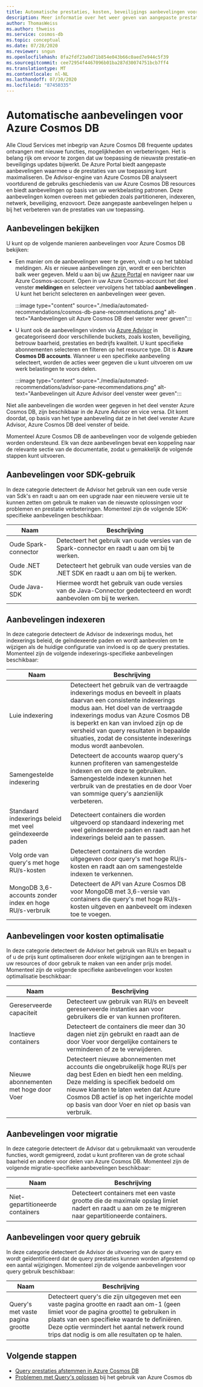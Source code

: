 ```yaml
---
title: Automatische prestaties, kosten, beveiligings aanbevelingen voor Azure Cosmos DB
description: Meer informatie over het weer geven van aangepaste prestaties, kosten, beveiliging en andere aanbevelingen voor Azure Cosmos DB op basis van uw werkbelasting patronen.
author: ThomasWeiss
ms.author: thweiss
ms.service: cosmos-db
ms.topic: conceptual
ms.date: 07/28/2020
ms.reviewer: sngun
ms.openlocfilehash: 8fa2fdf23a0d71b854e043b66c0aed7e944c5f39
ms.sourcegitcommit: cee72954f4467096b01ba287d30074751bcb7ff4
ms.translationtype: MT
ms.contentlocale: nl-NL
ms.lasthandoff: 07/30/2020
ms.locfileid: "87450335"
---
```

# <a name="automated-recommendations-for-azure-cosmos-db"></a>Automatische aanbevelingen voor Azure Cosmos DB

Alle Cloud Services met inbegrip van Azure Cosmos DB frequente updates ontvangen met nieuwe functies, mogelijkheden en verbeteringen. Het is belang rijk om ervoor te zorgen dat uw toepassing de nieuwste prestatie-en beveiligings updates bijwerkt. De Azure Portal biedt aangepaste aanbevelingen waarmee u de prestaties van uw toepassing kunt maximaliseren. De Advisor-engine van Azure Cosmos DB analyseert voortdurend de gebruiks geschiedenis van uw Azure Cosmos DB resources en biedt aanbevelingen op basis van uw werkbelasting patronen. Deze aanbevelingen komen overeen met gebieden zoals partitioneren, indexeren, netwerk, beveiliging, enzovoort. Deze aangepaste aanbevelingen helpen u bij het verbeteren van de prestaties van uw toepassing.

## <a name="view-recommendations"></a>Aanbevelingen bekijken

U kunt op de volgende manieren aanbevelingen voor Azure Cosmos DB bekijken:

- Een manier om de aanbevelingen weer te geven, vindt u op het tabblad meldingen. Als er nieuwe aanbevelingen zijn, wordt er een berichten balk weer gegeven. Meld u aan bij uw [Azure Portal](https://portal.azure.com) en navigeer naar uw Azure Cosmos-account. Open in uw Azure Cosmos-account het deel venster **meldingen** en selecteer vervolgens het tabblad **aanbevelingen** . U kunt het bericht selecteren en aanbevelingen weer geven.  

   :::image type="content" source="./media/automated-recommendations/cosmos-db-pane-recommendations.png" alt-text="Aanbevelingen uit Azure Cosmos DB deel venster weer geven":::

- U kunt ook de aanbevelingen vinden via [Azure Advisor](../advisor/advisor-overview.md) in gecategoriseerd door verschillende buckets, zoals kosten, beveiliging, betrouw baarheid, prestaties en bedrijfs kwaliteit. U kunt specifieke abonnementen selecteren en filteren op het resource type. Dit is **Azure Cosmos DB accounts**.  Wanneer u een specifieke aanbeveling selecteert, worden de acties weer gegeven die u kunt uitvoeren om uw werk belastingen te voors delen.

   :::image type="content" source="./media/automated-recommendations/advisor-pane-recommendations.png" alt-text="Aanbevelingen uit Azure Advisor deel venster weer geven":::

Niet alle aanbevelingen die worden weer gegeven in het deel venster Azure Cosmos DB, zijn beschikbaar in de Azure Advisor en vice versa. Dit komt doordat, op basis van het type aanbeveling dat ze in het deel venster Azure Advisor, Azure Cosmos DB deel venster of beide.

Momenteel Azure Cosmos DB de aanbevelingen voor de volgende gebieden worden ondersteund. Elk van deze aanbevelingen bevat een koppeling naar de relevante sectie van de documentatie, zodat u gemakkelijk de volgende stappen kunt uitvoeren.

## <a name="sdk-usage-recommendations"></a>Aanbevelingen voor SDK-gebruik

In deze categorie detecteert de Advisor het gebruik van een oude versie van Sdk's en raadt u aan om een upgrade naar een nieuwere versie uit te kunnen zetten om gebruik te maken van de nieuwste oplossingen voor problemen en prestatie verbeteringen. Momenteel zijn de volgende SDK-specifieke aanbevelingen beschikbaar:

|Naam  |Beschrijving  |
|---------|---------|
| Oude Spark-connector | Detecteert het gebruik van oude versies van de Spark-connector en raadt u aan om bij te werken. |
| Oude .NET SDK | Detecteert het gebruik van oude versies van de .NET SDK en raadt u aan om bij te werken. |
| Oude Java-SDK | Hiermee wordt het gebruik van oude versies van de Java-Connector gedetecteerd en wordt aanbevolen om bij te werken. |

## <a name="indexing-recommendations"></a>Aanbevelingen indexeren

In deze categorie detecteert de Advisor de indexerings modus, het indexerings beleid, de geïndexeerde paden en wordt aanbevolen om te wijzigen als de huidige configuratie van invloed is op de query prestaties. Momenteel zijn de volgende indexerings-specifieke aanbevelingen beschikbaar:

|Naam  |Beschrijving  |
|---------|---------|
| Luie indexering | Detecteert het gebruik van de vertraagde indexerings modus en beveelt in plaats daarvan een consistente indexerings modus aan. Het doel van de vertraagde indexerings modus van Azure Cosmos DB is beperkt en kan van invloed zijn op de versheid van query resultaten in bepaalde situaties, zodat de consistente indexerings modus wordt aanbevolen. |
| Samengestelde indexering| Detecteert de accounts waarop query's kunnen profiteren van samengestelde indexen en om deze te gebruiken. Samengestelde indexen kunnen het verbruik van de prestaties en de door Voer van sommige query's aanzienlijk verbeteren.|
| Standaard indexerings beleid met veel geïndexeerde paden | Detecteert containers die worden uitgevoerd op standaard indexering met veel geïndexeerde paden en raadt aan het indexerings beleid aan te passen.|
| Volg orde van query's met hoge RU/s-kosten| Detecteert containers die worden uitgegeven door query's met hoge RU/s-kosten en raadt aan om samengestelde indexen te verkennen.|
| MongoDB 3,6-accounts zonder index en hoge RU/s-verbruik| Detecteert de API van Azure Cosmos DB voor MongoDB met 3,6-versie van containers die query's met hoge RU/s-kosten uitgeven en aanbeveelt om indexen toe te voegen.|

## <a name="cost-optimization-recommendations"></a>Aanbevelingen voor kosten optimalisatie

In deze categorie detecteert de Advisor het gebruik van RU/s en bepaalt u of u de prijs kunt optimaliseren door enkele wijzigingen aan te brengen in uw resources of door gebruik te maken van een ander prijs model. Momenteel zijn de volgende specifieke aanbevelingen voor kosten optimalisatie beschikbaar:

|Naam  |Beschrijving  |
|---------|---------|
| Gereserveerde capaciteit | Detecteert uw gebruik van RU/s en beveelt gereserveerde instanties aan voor gebruikers die er van kunnen profiteren. |
| Inactieve containers | Detecteert de containers die meer dan 30 dagen niet zijn gebruikt en raadt aan de door Voer voor dergelijke containers te verminderen of ze te verwijderen.|
| Nieuwe abonnementen met hoge door Voer | Detecteert nieuwe abonnementen met accounts die ongebruikelijk hoge RU/s per dag best Eden en biedt hen een melding. Deze melding is specifiek bedoeld om nieuwe klanten te laten weten dat Azure Cosmos DB actief is op het ingerichte model op basis van door Voer en niet op basis van verbruik. |

## <a name="migration-recommendations"></a>Aanbevelingen voor migratie

In deze categorie detecteert de Advisor dat u gebruikmaakt van verouderde functies, wordt gemigreerd, zodat u kunt profiteren van de grote schaal baarheid en andere voor delen van Azure Cosmos DB. Momenteel zijn de volgende migratie-specifieke aanbevelingen beschikbaar:

|Naam  |Beschrijving  |
|---------|---------|
| Niet-gepartitioneerde containers | Detecteert containers met een vaste grootte die de maximale opslag limiet nadert en raadt u aan om ze te migreren naar gepartitioneerde containers.|

## <a name="query-usage-recommendations"></a>Aanbevelingen voor query gebruik

In deze categorie detecteert de Advisor de uitvoering van de query en wordt geïdentificeerd dat de query prestaties kunnen worden afgestemd op een aantal wijzigingen. Momenteel zijn de volgende aanbevelingen voor query gebruik beschikbaar:

|Naam  |Beschrijving  |
|---------|---------|
| Query's met vaste pagina grootte | Detecteert query's die zijn uitgegeven met een vaste pagina grootte en raadt aan om-1 (geen limiet voor de pagina grootte) te gebruiken in plaats van een specifieke waarde te definiëren. Deze optie vermindert het aantal netwerk round trips dat nodig is om alle resultaten op te halen. |

## <a name="next-steps"></a>Volgende stappen

* [Query prestaties afstemmen in Azure Cosmos DB](sql-api-query-metrics.md)
* [Problemen met Query's oplossen](troubleshoot-query-performance.md) bij het gebruik van Azure Cosmos db
